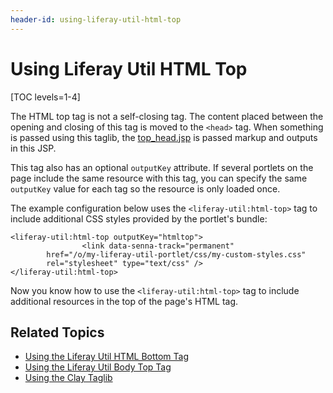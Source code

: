 ```yaml
---
header-id: using-liferay-util-html-top
---
```


# Using Liferay Util HTML Top

[TOC levels=1-4]

The HTML top tag is not a self-closing tag. The content placed between the 
opening and closing of this tag is moved to the `<head>` tag. When something is 
passed using this taglib, the 
[top_head.jsp](https://github.com/liferay/liferay-portal/blob/master/portal-web/docroot/html/common/themes/top_head.jsp#L147-L153) 
is passed markup and outputs in this JSP. 

This tag also has an optional `outputKey` attribute. If several portlets 
on the page include the same resource with this tag, you can specify the same 
`outputKey` value for each tag so the resource is only loaded once. 

The example configuration below uses the `<liferay-util:html-top>` tag to 
include additional CSS styles provided by the portlet's bundle:

```markup
<liferay-util:html-top outputKey="htmltop">
				<link data-senna-track="permanent" 
        href="/o/my-liferay-util-portlet/css/my-custom-styles.css" 
        rel="stylesheet" type="text/css" />
</liferay-util:html-top>
```

Now you know how to use the `<liferay-util:html-top>` tag to include additional 
resources in the top of the page's HTML tag. 

## Related Topics

- [Using the Liferay Util HTML Bottom Tag](/docs/7-2/reference/-/knowledge_base/r/using-liferay-util-html-bottom)
- [Using the Liferay Util Body Top Tag](/docs/7-2/reference/-/knowledge_base/r/using-liferay-util-body-top)
- [Using the Clay Taglib](/docs/7-2/reference/-/knowledge_base/r/using-the-clay-taglib-in-your-portlets)
